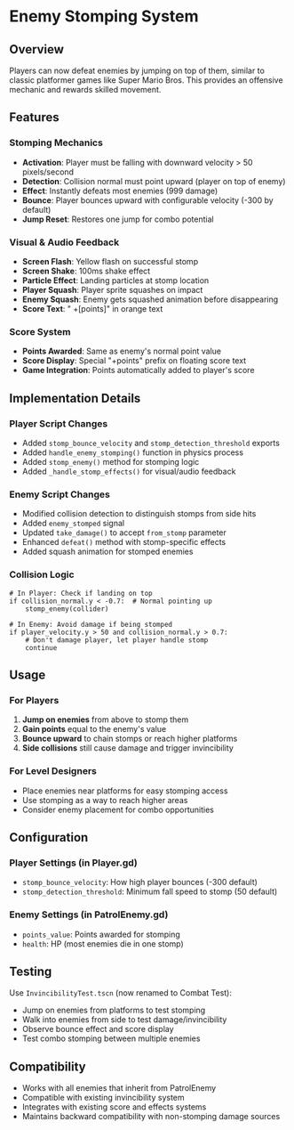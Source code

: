 # Enemy Stomping System

## Overview
Players can now defeat enemies by jumping on top of them, similar to classic platformer games like Super Mario Bros. This provides an offensive mechanic and rewards skilled movement.

## Features

### Stomping Mechanics
- **Activation**: Player must be falling with downward velocity > 50 pixels/second
- **Detection**: Collision normal must point upward (player on top of enemy)
- **Effect**: Instantly defeats most enemies (999 damage)
- **Bounce**: Player bounces upward with configurable velocity (-300 by default)
- **Jump Reset**: Restores one jump for combo potential

### Visual & Audio Feedback
- **Screen Flash**: Yellow flash on successful stomp
- **Screen Shake**: 100ms shake effect
- **Particle Effect**: Landing particles at stomp location
- **Player Squash**: Player sprite squashes on impact
- **Enemy Squash**: Enemy gets squashed animation before disappearing
- **Score Text**: "  +[points]" in orange text

### Score System
- **Points Awarded**: Same as enemy's normal point value
- **Score Display**: Special "+points" prefix on floating score text
- **Game Integration**: Points automatically added to player's score

## Implementation Details

### Player Script Changes
- Added `stomp_bounce_velocity` and `stomp_detection_threshold` exports
- Added `handle_enemy_stomping()` function in physics process
- Added `stomp_enemy()` method for stomping logic
- Added `_handle_stomp_effects()` for visual/audio feedback

### Enemy Script Changes
- Modified collision detection to distinguish stomps from side hits
- Added `enemy_stomped` signal
- Updated `take_damage()` to accept `from_stomp` parameter
- Enhanced `defeat()` method with stomp-specific effects
- Added squash animation for stomped enemies

### Collision Logic
```gdscript
# In Player: Check if landing on top
if collision_normal.y < -0.7:  # Normal pointing up
    stomp_enemy(collider)

# In Enemy: Avoid damage if being stomped
if player_velocity.y > 50 and collision_normal.y > 0.7:
    # Don't damage player, let player handle stomp
    continue
```

## Usage

### For Players
1. **Jump on enemies** from above to stomp them
2. **Gain points** equal to the enemy's value
3. **Bounce upward** to chain stomps or reach higher platforms
4. **Side collisions** still cause damage and trigger invincibility

### For Level Designers
- Place enemies near platforms for easy stomping access
- Use stomping as a way to reach higher areas
- Consider enemy placement for combo opportunities

## Configuration

### Player Settings (in Player.gd)
- `stomp_bounce_velocity`: How high player bounces (-300 default)
- `stomp_detection_threshold`: Minimum fall speed to stomp (50 default)

### Enemy Settings (in PatrolEnemy.gd)
- `points_value`: Points awarded for stomping
- `health`: HP (most enemies die in one stomp)

## Testing
Use `InvincibilityTest.tscn` (now renamed to Combat Test):
- Jump on enemies from platforms to test stomping
- Walk into enemies from side to test damage/invincibility
- Observe bounce effect and score display
- Test combo stomping between multiple enemies

## Compatibility
- Works with all enemies that inherit from PatrolEnemy
- Compatible with existing invincibility system
- Integrates with existing score and effects systems
- Maintains backward compatibility with non-stomping damage sources